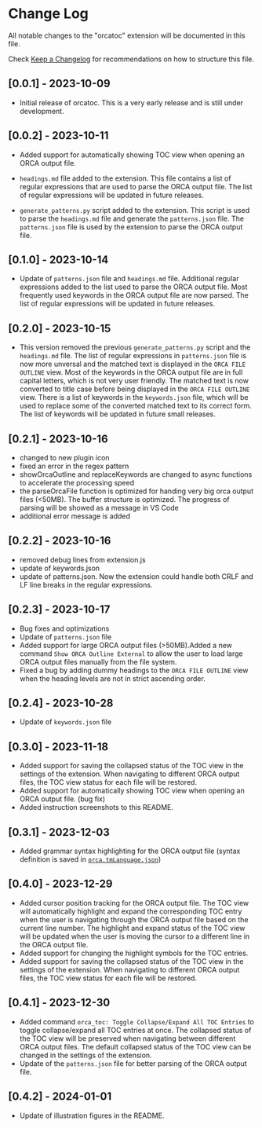 # Change Log

All notable changes to the "orcatoc" extension will be documented in this file.

Check [Keep a Changelog](http://keepachangelog.com/) for recommendations on how to structure this file.

## [0.0.1] - 2023-10-09

- Initial release of orcatoc. This is a very early release and is still under development.

## [0.0.2] - 2023-10-11

- Added support for automatically showing TOC view when opening an ORCA output file.

- `headings.md` file added to the extension. This file contains a list of regular expressions that are used to parse the ORCA output file. The list of regular expressions will be updated in future releases.

- `generate_patterns.py` script added to the extension. This script is used to parse the `headings.md` file and generate the `patterns.json` file. The `patterns.json` file is used by the extension to parse the ORCA output file.

## [0.1.0] - 2023-10-14

- Update of `patterns.json` file and `headings.md` file. Additional regular expressions added to the list used to parse the ORCA output file. Most frequently used keywords in the ORCA output file are now parsed. The list of regular expressions will be updated in future releases.

## [0.2.0] - 2023-10-15

- This version removed the previous `generate_patterns.py` script and the `headings.md` file. The list of regular expressions in `patterns.json` file is now more unversal and the matched text is displayed in the `ORCA FILE OUTLINE` view. Most of the keywords in the ORCA output file are in full capital letters, which is not very user friendly. The matched text is now converted to title case before being displayed in the `ORCA FILE OUTLINE` view. There is a list of keywords in the `keywords.json` file, which will be used to replace some of the converted matched text to its correct form. The list of keywords will be updated in future small releases.

## [0.2.1] - 2023-10-16

- changed to new plugin icon
- fixed an error in the regex pattern
- showOrcaOutline and replaceKeywords are changed to async functions to accelerate the processing speed
- the parseOrcaFile function is optimized for handing very big orca output files (<50MB). The buffer structure is optimized. The progress of parsing will be showed as a message in VS Code
- additional error message is added

## [0.2.2] - 2023-10-16

- removed debug lines from extension.js
- update of keywords.json
- update of patterns.json. Now the extension could handle both CRLF and LF line breaks in the regular expressions.

## [0.2.3] - 2023-10-17

- Bug fixes and optimizations
- Update of `patterns.json` file
- Added support for large ORCA output files (>50MB).Added a new command `Show ORCA Outline External` to allow the user to load large ORCA output files manually from the file system.
- Fixed a bug by adding dummy headings to the `ORCA FILE OUTLINE` view when the heading levels are not in strict ascending order.

## [0.2.4] - 2023-10-28

- Update of `keywords.json` file

## [0.3.0] - 2023-11-18

- Added support for saving the collapsed status of the TOC view in the settings of the extension. When navigating to different ORCA output files, the TOC view status for each file will be restored.
- Added support for automatically showing TOC view when opening an ORCA output file. (bug fix)
- Added instruction screenshots to this README.

## [0.3.1] - 2023-12-03

- Added grammar syntax highlighting for the ORCA output file (syntax definition is saved in [`orca.tmLanguage.json`](syntaxes/orca.tmLanguage.json))

## [0.4.0] - 2023-12-29

- Added cursor position tracking for the ORCA output file. The TOC view will automatically highlight and expand the corresponding TOC entry when the user is navigating through the ORCA output file based on the current line number. The highlight and expand status of the TOC view will be updated when the user is moving the cursor to a different line in the ORCA output file.
- Added support for changing the highlight symbols for the TOC entries.
- Added support for saving the collapsed status of the TOC view in the settings of the extension. When navigating to different ORCA output files, the TOC view status for each file will be restored.

## [0.4.1] - 2023-12-30

- Added command `orca_toc: Toggle Collapse/Expand All TOC Entries` to toggle collapse/expand all TOC entries at once. The collapsed status of the TOC view will be preserved when navigating between different ORCA output files. The default collapsed status of the TOC view can be changed in the settings of the extension.
- Update of the `patterns.json` file for better parsing of the ORCA output file.

## [0.4.2] - 2024-01-01

- Update of illustration figures in the README.

